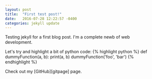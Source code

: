 ```yaml
---
layout: post
title:  "First test post!"
date:   2016-07-28 12:22:57 -0400
categories: jekyll update
---
```

Testing jekyll for a first blog post. I'm a complete newb of web development.

Let's try and highlight a bit of python code:
{% highlight python %}
def dummyFunction(a, b):
    print(a, b)
dummyFunction('foo', 'bar')
{% endhighlight %}

Check out my [GitHub][gitpage] page.

[jekyll-docs]: https://github.com/jeiros
